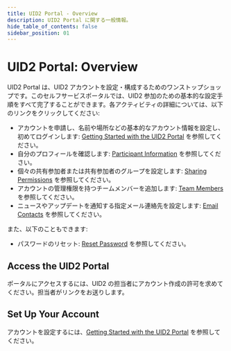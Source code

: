 ```yaml
---
title: UID2 Portal - Overview
description: UID2 Portal に関する一般情報。
hide_table_of_contents: false
sidebar_position: 01
---
```


# UID2 Portal: Overview

<!-- It includes the following:

- [Access the UID2 Portal](#access-the-uid2-portal)
- [Set Up Your Account](#set-up-your-account)
-->

UID2 Portal は、UID2 アカウントを設定・構成するためのワンストップショップです。このセルフサービスポータルでは、UID2 参加のための基本的な設定手順をすべて完了することができます。各アクティビティの詳細については、以下のリンクをクリックしてください:

- アカウントを申請し、名前や場所などの基本的なアカウント情報を設定し、初めてログインします: [Getting Started with the UID2 Portal](portal-getting-started.md) を参照してください。
- 自分のプロフィールを確認します: [Participant Information](participant-info.md) を参照してください。
- 個々の共有参加者または共有参加者のグループを設定します: [Sharing Permissions](sharing-permissions.md) を参照してください。
- アカウントの管理権限を持つチームメンバーを追加します: [Team Members](team-members.md) を参照してください。
- ニュースやアップデートを通知する指定メール連絡先を設定します: [Email Contacts](email-contacts.md) を参照してください。

また、以下のこともできます:
- パスワードのリセット: [Reset Password](portal-getting-started.md#reset-password) を参照してください。

## Access the UID2 Portal

ポータルにアクセスするには、UID2 の担当者にアカウント作成の許可を求めてください。担当者がリンクをお送りします。

## Set Up Your Account

アカウントを設定するには、[Getting Started with the UID2 Portal](portal-getting-started.md) を参照してください。

